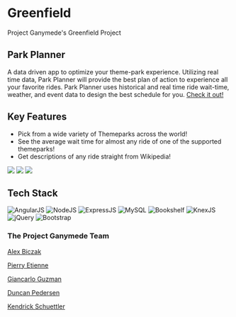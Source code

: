 # Greenfield
Project Ganymede's Greenfield Project

## Park Planner
A data driven app to optimize your theme-park experience. Utilizing real time data, Park Planner will provide the best plan of action to experience all your favorite rides. Park Planner uses historical and real time ride wait-time, weather, and event data to design the best schedule for you.
[Check it out!](http://vast-forest-36845.herokuapp.com/#!/)

## Key Features
- Pick from a wide variety of Themeparks across the world!
- See the average wait time for almost any ride of one of the supported themeparks!
- Get descriptions of any ride straight from Wikipedia!

![](http://i.imgur.com/PfnmteT.jpg)
![](http://i.imgur.com/7zKgzlj.jpg)
![](http://i.imgur.com/Ktg2vkh.png)

## Tech Stack

![AngularJS](http://d3gnp09177mxuh.cloudfront.net/tech-page-images/angularjs.png)
![NodeJS](http://d3gnp09177mxuh.cloudfront.net/tech-page-images/nodejs.png)
![ExpressJS](http://www.madisonabshire.com/img/tech-svg/Express.png)
![MySQL](https://www.electricmonk.nl/log/wp-content/uploads/2016/11/serveimage.png)
![Bookshelf](https://avatars3.githubusercontent.com/u/4448260?v=3&s=200)
![KnexJS](http://knexjs.org/assets/images/knex.png)
![jQuery](https://www.wpfaster.org/wp-content/uploads/2013/06/jquery-logo.png)
![Bootstrap](http://www.idevlive.com/media/images/services/thumb/bootstrap-logo.png)

### The Project Ganymede Team
[Alex Biczak](https://github.com/biczak)

[Pierry Etienne](https://github.com/petienne1)

[Giancarlo Guzman](https://github.com/GianGuzmanOki)

[Duncan Pedersen](https://github.com/dppedersen)

[Kendrick Schuettler](https://github.com/KESchuettler)
